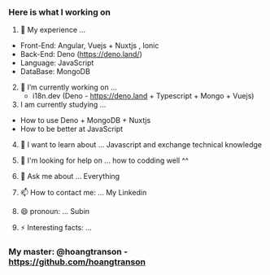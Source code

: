 ### Here is what I working on 
1. 🔭 My experience ...
  - Front-End: Angular, Vuejs + Nuxtjs , Ionic 
  - Back-End: Deno (https://deno.land/)
  - Language: JavaScript
  - DataBase: MongoDB
2. 👋 I’m currently working on ...
   - i18n.dev (Deno - https://deno.land + Typescript + Mongo + Vuejs)
3.  I am currently studying ...
   - How to use Deno + MongoDB + Nuxtjs
   - How to be better at JavaScript
   
4. 👯 I want to learn about ... Javascript and exchange technical knowledge

5. 🤔 I'm looking for help on ... how to codding well ^^

6. 💬 Ask me about ... Everything

7. 📫 How to contact me: ... My Linkedin

8. 😄 pronoun: ... Subin

9. ⚡ Interesting facts: ...


### My master: @hoangtranson - https://github.com/hoangtranson

